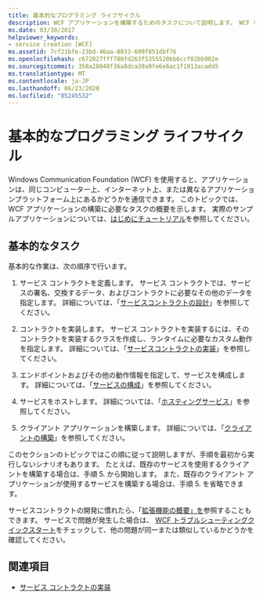 ```yaml
---
title: 基本的なプログラミング ライフサイクル
description: WCF アプリケーションを構築するためのタスクについて説明します。 WCF を使用すると、アプリは、同じコンピューター、ネットワーク、または異なるアプリケーションプラットフォーム上で通信できます。
ms.date: 03/30/2017
helpviewer_keywords:
- service creation [WCF]
ms.assetid: 7cf21bfe-23bd-46aa-8033-609f851dbf76
ms.openlocfilehash: c672827fff780fd263f5355520bb6ccf02bb902e
ms.sourcegitcommit: 358a28048f36a8dca39a9fe6e6ac1f1913acadd5
ms.translationtype: MT
ms.contentlocale: ja-JP
ms.lasthandoff: 06/23/2020
ms.locfileid: "85245532"
---
```

# <a name="basic-programming-lifecycle"></a>基本的なプログラミング ライフサイクル
Windows Communication Foundation (WCF) を使用すると、アプリケーションは、同じコンピューター上、インターネット上、または異なるアプリケーションプラットフォーム上にあるかどうかを通信できます。 このトピックでは、WCF アプリケーションの構築に必要なタスクの概要を示します。 実際のサンプルアプリケーションについては、[はじめにチュートリアル](getting-started-tutorial.md)を参照してください。  
  
## <a name="the-basic-tasks"></a>基本的なタスク  
 基本的な作業は、次の順序で行います。  
  
1. サービス コントラクトを定義します。 サービス コントラクトでは、サービスの署名、交換するデータ、およびコントラクトに必要なその他のデータを指定します。 詳細については、「[サービスコントラクトの設計](designing-service-contracts.md)」を参照してください。  
  
2. コントラクトを実装します。 サービス コントラクトを実装するには、そのコントラクトを実装するクラスを作成し、ランタイムに必要なカスタム動作を指定します。 詳細については、「[サービスコントラクトの実装](implementing-service-contracts.md)」を参照してください。  
  
3. エンドポイントおよびその他の動作情報を指定して、サービスを構成します。 詳細については、「[サービスの構成](configuring-services.md)」を参照してください。  
  
4. サービスをホストします。 詳細については、「[ホスティングサービス](hosting-services.md)」を参照してください。  
  
5. クライアント アプリケーションを構築します。 詳細については、「[クライアントの構築](building-clients.md)」を参照してください。  
  
 このセクションのトピックではこの順に従って説明しますが、手順を最初から実行しないシナリオもあります。 たとえば、既存のサービスを使用するクライアントを構築する場合は、手順 5. から開始します。 また、既存のクライアント アプリケーションが使用するサービスを構築する場合は、手順 5. を省略できます。  
  
 サービスコントラクトの開発に慣れたら、「[拡張機能の概要」を](introduction-to-extensibility.md)参照することもできます。 サービスで問題が発生した場合は、 [WCF トラブルシューティングクイックスタート](wcf-troubleshooting-quickstart.md)をチェックして、他の問題が同一または類似しているかどうかを確認してください。  
  
## <a name="see-also"></a>関連項目

- [サービス コントラクトの実装](implementing-service-contracts.md)
